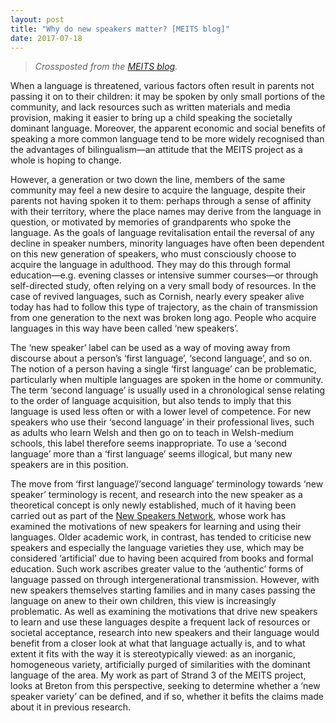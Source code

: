 ```yaml
---
layout: post
title: "Why do new speakers matter? [MEITS blog]"
date: 2017-07-18
---
```

> *Crossposted from the [MEITS blog](http://www.meits.org/blog/post/why-do-new-speakers-matter).*

When a language is threatened, various factors often result in parents not passing it on to their children: it may be spoken by only small portions of the community, and lack resources such as written materials and media provision, making it easier to bring up a child speaking the societally dominant language. Moreover, the apparent economic and social benefits of speaking a more common language tend to be more widely recognised than the advantages of bilingualism—an attitude that the MEITS project as a whole is hoping to change.

However, a generation or two down the line, members of the same community may feel a new desire to acquire the language, despite their parents not having spoken it to them: perhaps through a sense of affinity with their territory, where the place names may derive from the language in question, or motivated by memories of grandparents who spoke the language. As the goals of language revitalisation entail the reversal of any decline in speaker numbers, minority languages have often been dependent on this new generation of speakers, who must consciously choose to acquire the language in adulthood. They may do this through formal education—e.g. evening classes or intensive summer courses—or through self-directed study, often relying on a very small body of resources. In the case of revived languages, such as Cornish, nearly every speaker alive today has had to follow this type of trajectory, as the chain of transmission from one generation to the next was broken long ago. People who acquire languages in this way have been called ‘new speakers’.

The ‘new speaker’ label can be used as a way of moving away from discourse about a person’s ‘first language’, ‘second language’, and so on. The notion of a person having a single ‘first language’ can be problematic, particularly when multiple languages are spoken in the home or community. The term ‘second language’ is usually used in a chronological sense relating to the order of language acquisition, but also tends to imply that this language is used less often or with a lower level of competence. For new speakers who use their ‘second language’ in their professional lives, such as adults who learn Welsh and then go on to teach in Welsh-medium schools, this label therefore seems inappropriate. To use a ‘second language’ more than a ‘first language’ seems illogical, but many new speakers are in this position.

The move from ‘first language’/‘second language’ terminology towards ‘new speaker’ terminology is recent, and research into the new speaker as a theoretical concept is only newly established, much of it having been carried out as part of the [New Speakers Network](http://nspk.org.uk), whose work has examined the motivations of new speakers for learning and using their languages. Older academic work, in contrast, has tended to criticise new speakers and especially the language varieties they use, which may be considered ‘artificial’ due to having been acquired from books and formal education. Such work ascribes greater value to the ‘authentic’ forms of language passed on through intergenerational transmission. However, with new speakers themselves starting families and in many cases passing the language on anew to their own children, this view is increasingly problematic. As well as examining the motivations that drive new speakers to learn and use these languages despite a frequent lack of resources or societal acceptance, research into new speakers and their language would benefit from a closer look at what that language actually is, and to what extent it fits with the way it is stereotypically viewed: as an inorganic, homogeneous variety, artificially purged of similarities with the dominant language of the area. My work as part of Strand 3 of the MEITS project, looks at Breton from this perspective, seeking to determine whether a ‘new speaker variety’ can be defined, and if so, whether it befits the claims made about it in previous research.
